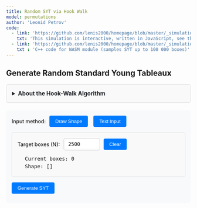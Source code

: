 ```yaml
---
title: Random SYT via Hook Walk
model: permutations
author: 'Leonid Petrov'
code:
  - link: 'https://github.com/lenis2000/homepage/blob/master/_simulations/permutations/2025-07-07-hookwalk-tableau.md'
    txt: 'This simulation is interactive, written in JavaScript, see the source code of this page at the link'
  - link: 'https://github.com/lenis2000/homepage/blob/master/_simulations/permutations/2025-07-07-hookwalk-tableau.cpp'
    txt : 'C++ code for WASM module (samples SYT up to 100 000 boxes)'
---
```


<script src="https://cdnjs.cloudflare.com/ajax/libs/d3/7.8.5/d3.min.js"></script>
<script src="{{site.url}}/js/2025-07-07-hookwalk-tableau.js"></script>

<style>
  .controls {
    margin: 20px 0;
    padding: 15px;
    background: var(--background-secondary, #f8f9fa);
    border-radius: 8px;
  }
  
  .input-group {
    display: flex;
    align-items: center;
    gap: 10px;
    margin-bottom: 10px;
  }
  
  .input-group label {
    font-weight: 500;
  }
  
  .input-group input {
    padding: 8px 12px;
    border: 1px solid var(--border-color, #ccc);
    border-radius: 4px;
    font-family: monospace;
  }
  
  .input-group button {
    padding: 8px 16px;
    background: var(--accent-color, #007bff);
    color: white;
    border: none;
    border-radius: 4px;
    cursor: pointer;
    font-weight: 500;
  }
  
  .input-group button:hover {
    background: var(--accent-hover, #0056b3);
  }
  
  .section {
    margin: 20px 0;
    min-height: 200px;
  }
  
  .tableau-cell {
    fill: white;
    stroke: #333;
    stroke-width: 1;
  }
  
  .tableau-cell.filled {
    fill: #e8f4ff;
  }
  
  .tableau-text {
    text-anchor: middle;
    dominant-baseline: middle;
    font-family: monospace;
    font-size: 14px;
    fill: #333;
  }
  
  .mode-toggle {
    padding: 8px 16px;
    border: 1px solid var(--border-color, #ccc);
    background: var(--background-primary, white);
    cursor: pointer;
    margin-right: 5px;
  }
  
  .mode-toggle.active {
    background: var(--accent-color, #007bff);
    color: white;
  }
  
  .input-section {
    margin: 15px 0;
    padding: 15px;
    border: 1px solid var(--border-color, #ddd);
    border-radius: 5px;
    background: var(--background-secondary, #f9f9f9);
  }
  
  .drawing-container {
    display: flex;
    gap: 20px;
    align-items: flex-start;
  }
  
  .drawing-info {
    min-width: 200px;
    font-family: monospace;
    font-size: 14px;
  }
  
  .drawing-info div {
    margin: 5px 0;
  }
  
  .grid-cell {
    fill: white;
    stroke: #ccc;
    stroke-width: 1;
    cursor: pointer;
  }
  
  .grid-cell.filled {
    fill: #e8f4ff;
  }
  
  .grid-cell:hover {
    fill: #d0e8ff;
  }
  
  .shape-toggle {
    padding: 6px 12px;
    border: 1px solid var(--border-color, #ccc);
    background: var(--background-primary, white);
    cursor: pointer;
    margin-right: 5px;
    font-size: 14px;
  }
  
  .shape-toggle.active {
    background: var(--accent-color, #007bff);
    color: white;
  }
  
  .shape-input-section {
    margin-top: 10px;
  }
  
  .info-text {
    font-size: 12px;
    color: var(--text-secondary, #666);
    font-style: italic;
    margin-left: 10px;
  }
</style>

<h2>Generate Random Standard Young Tableaux</h2>

<details id="algorithm-description-details" style="margin-bottom: 20px;">
    <summary style="cursor: pointer; padding: 15px; border: 1px solid var(--border-color, #ddd); border-radius: 5px; background-color: var(--bg-secondary, #f9f9f9); font-weight: bold; font-size: 1.1em; color: var(--text-primary, #212529);">
        About the Hook-Walk Algorithm
    </summary>
    <div style="padding: 15px; border: 1px solid var(--border-color, #ddd); border-top: none; border-radius: 0 0 5px 5px; background-color: var(--bg-secondary, #f9f9f9); color: var(--text-primary, #212529);">
        <p>The <strong>hook-walk algorithm</strong> (Greene-Nijenhuis-Wilf) generates uniformly random Standard Young Tableaux (SYT) of any given shape. This is a fundamental tool in algebraic combinatorics with applications to representation theory, symmetric functions, and random matrix theory.</p>
        
        <h4>How it works:</h4>
        <ol>
            <li>Start with an empty Young diagram of the given shape</li>
            <li>For each number k from N down to 1:
                <ul>
                    <li>Pick a random starting cell uniformly from all empty cells</li>
                    <li>Perform a random walk within the hook: move right or down with probabilities proportional to arm and leg lengths</li>
                    <li>Stop when reaching a corner cell (arm = leg = 0)</li>
                    <li>Place k at that corner and remove it from the diagram</li>
                </ul>
            </li>
        </ol>
        
        <h4>Properties:</h4>
        <ul>
            <li><strong>Uniform sampling:</strong> Each SYT of the given shape has equal probability</li>
            <li><strong>Efficient:</strong> O(N√N) time complexity for N boxes</li>
            <li><strong>Scalable:</strong> Handles shapes up to 100,000 boxes using WASM</li>
        </ul>
        
        <h4>Shape input methods:</h4>
        <ul>
            <li><strong>Draw Shape:</strong> Click cells on the interactive grid to draw Young diagrams by hand</li>
            <li><strong>Manual notation:</strong> Enter row lengths like <code>5,5,5</code> or <code>100^50</code></li>
            <li><strong>Plancherel measure:</strong> Sample random partitions by discretizing the Vershik-Kerov limit shape Ω(x) = (2/π)[x√(1-x²) + arcsin(x)]</li>
        </ul>
        
        <h4>Visualization:</h4>
        <ul>
            <li><strong>Small tableaux (≤200 boxes):</strong> Individual numbers displayed in cells</li>
            <li><strong>Large tableaux (>200 boxes):</strong> Heat map showing value distribution by deciles</li>
        </ul>
    </div>
</details>

<div class="controls">
  <div class="input-group">
    <label>Input method:</label>
    <button id="toggle-draw-mode" class="mode-toggle active">Draw Shape</button>
    <button id="toggle-text-mode" class="mode-toggle">Text Input</button>
  </div>
  
  <!-- Drawing interface -->
  <div id="draw-interface" class="input-section">
    <div class="input-group">
      <label for="target-boxes">Target boxes (N):</label>
      <input type="number" id="target-boxes" value="2500" min="1" max="100000">
      <button id="clear-drawing">Clear</button>
    </div>
    <div class="drawing-container">
      <div id="shape-canvas"></div>
      <div class="drawing-info">
        <div>Current boxes: <span id="current-boxes">0</span></div>
        <div>Shape: <span id="current-shape-text">[]</span></div>
      </div>
    </div>
  </div>
  
  <!-- Text interface -->
  <div id="text-interface" class="input-section" style="display: none;">
    <div class="input-group">
      <label>Shape type:</label>
      <button id="toggle-manual-shape" class="shape-toggle active">Manual</button>
      <button id="toggle-plancherel-shape" class="shape-toggle">Plancherel</button>
    </div>
    
    <div id="manual-shape-input" class="shape-input-section">
      <div class="input-group">
        <label for="shape-input">Shape (rows):</label>
        <input type="text" id="shape-input" value="50^50">
      </div>
    </div>
    
    <div id="plancherel-shape-input" class="shape-input-section" style="display: none;">
      <div class="input-group">
        <label for="plancherel-n">Number of boxes (N):</label>
        <input type="number" id="plancherel-n" value="100" min="1" max="10000">
        <span class="info-text">Samples random partition with Plancherel measure</span>
      </div>
    </div>
  </div>
  
  <div class="input-group">
    <button id="generate-tableau">Generate SYT</button>
    <span id="hook-wasm-indicator" style="margin-left:10px;color:var(--text-secondary,#666);"></span>
  </div>
</div>

<div id="hook-tableau-container" class="section"></div>

<script>
// Rename the module to avoid conflicts with RSK
if (typeof Module !== 'undefined') {
  window.HookModule = Module;
}

class HookWalkVis {
  constructor() {
    this.shape = Array(50).fill(50);
    this.N     = 2500;
    this.tableau = [];
    this.wasm   = null;
    this.drawMode = true;
    this.drawnShape = [];
    this.gridSize = 20;
    this.cellSize = 20;
    this.usePlancherel = false;
    this.plancherelData = null;
    this.initWASM();
    this.setupEvents();
    this.setupCollapsibleDetails();
    this.initDrawingCanvas();
    this.loadPlancherelData();
    this.updateDrawingFromTarget(); // Create initial square shape
  }

  async initWASM(){
    if (typeof HookModule !== 'undefined'){
      await HookModule.ready;
      this.wasm = HookModule;
      document.getElementById('hook-wasm-indicator').textContent = '(WASM ready for N>500)';
      document.getElementById('hook-wasm-indicator').style.color = 'var(--accent-color,#28a745)';
    } else {
      document.getElementById('hook-wasm-indicator').textContent='(JavaScript mode)';
    }
  }

  setupEvents(){
    document.getElementById('generate-tableau').addEventListener('click',()=>this.generate());
    document.getElementById('toggle-draw-mode').addEventListener('click',()=>this.setDrawMode(true));
    document.getElementById('toggle-text-mode').addEventListener('click',()=>this.setDrawMode(false));
    document.getElementById('clear-drawing').addEventListener('click',()=>this.clearDrawing());
    document.getElementById('target-boxes').addEventListener('input',()=>this.updateDrawingFromTarget());
    document.getElementById('toggle-manual-shape').addEventListener('click',()=>this.setShapeMode(false));
    document.getElementById('toggle-plancherel-shape').addEventListener('click',()=>this.setShapeMode(true));
  }

  setupCollapsibleDetails() {
    // Keep details element collapsed by default
    const details = document.getElementById('algorithm-description-details');
    if (details) {
      details.open = false;
    }
  }

  setDrawMode(isDraw) {
    this.drawMode = isDraw;
    document.getElementById('toggle-draw-mode').classList.toggle('active', isDraw);
    document.getElementById('toggle-text-mode').classList.toggle('active', !isDraw);
    document.getElementById('draw-interface').style.display = isDraw ? 'block' : 'none';
    document.getElementById('text-interface').style.display = isDraw ? 'none' : 'block';
  }

  setShapeMode(isPlancherel) {
    this.usePlancherel = isPlancherel;
    document.getElementById('toggle-manual-shape').classList.toggle('active', !isPlancherel);
    document.getElementById('toggle-plancherel-shape').classList.toggle('active', isPlancherel);
    document.getElementById('manual-shape-input').style.display = isPlancherel ? 'none' : 'block';
    document.getElementById('plancherel-shape-input').style.display = isPlancherel ? 'block' : 'none';
  }

  initDrawingCanvas() {
    const container = document.getElementById('shape-canvas');
    const svg = d3.select(container).append('svg')
      .attr('width', this.gridSize * this.cellSize)
      .attr('height', this.gridSize * this.cellSize);
    
    this.drawingGrid = [];
    for(let r=0; r<this.gridSize; r++) {
      this.drawingGrid[r] = [];
      for(let c=0; c<this.gridSize; c++) {
        this.drawingGrid[r][c] = false;
        svg.append('rect')
          .attr('x', c * this.cellSize)
          .attr('y', r * this.cellSize)
          .attr('width', this.cellSize)
          .attr('height', this.cellSize)
          .attr('class', 'grid-cell')
          .attr('data-row', r)
          .attr('data-col', c)
          .on('click', (event) => this.toggleCell(r, c));
      }
    }
    this.updateDrawingInfo();
  }

  toggleCell(r, c) {
    this.drawingGrid[r][c] = !this.drawingGrid[r][c];
    this.updateDrawingVisual();
    this.updateDrawingInfo();
  }

  updateDrawingVisual() {
    const svg = d3.select('#shape-canvas svg');
    for(let r=0; r<this.gridSize; r++) {
      for(let c=0; c<this.gridSize; c++) {
        svg.select(`rect[data-row="${r}"][data-col="${c}"]`)
          .attr('class', this.drawingGrid[r][c] ? 'grid-cell filled' : 'grid-cell');
      }
    }
  }

  clearDrawing() {
    for(let r=0; r<this.gridSize; r++) {
      for(let c=0; c<this.gridSize; c++) {
        this.drawingGrid[r][c] = false;
      }
    }
    this.updateDrawingVisual();
    this.updateDrawingInfo();
  }

  updateDrawingFromTarget() {
    // Create a roughly square shape with target number of boxes
    const target = parseInt(document.getElementById('target-boxes').value) || 100;
    const side = Math.floor(Math.sqrt(target));
    this.clearDrawing();
    
    for(let r=0; r<Math.min(side, this.gridSize); r++) {
      for(let c=0; c<Math.min(side, this.gridSize); c++) {
        this.drawingGrid[r][c] = true;
      }
    }
    this.updateDrawingVisual();
    this.updateDrawingInfo();
  }

  updateDrawingInfo() {
    this.drawnShape = this.getShapeFromDrawing();
    const boxes = this.drawnShape.reduce((a,b)=>a+b,0);
    document.getElementById('current-boxes').textContent = boxes;
    document.getElementById('current-shape-text').textContent = 
      this.drawnShape.length ? `[${this.drawnShape.join(',')}]` : '[]';
  }

  getShapeFromDrawing() {
    const shape = [];
    for(let r=0; r<this.gridSize; r++) {
      let rowLen = 0;
      for(let c=0; c<this.gridSize; c++) {
        if(this.drawingGrid[r][c]) rowLen = c + 1;
      }
      if(rowLen > 0) shape.push(rowLen);
      else if(shape.length > 0) break; // Stop at first empty row after filled rows
    }
    return shape;
  }

  parseShape(){
    let arr;
    
    if(this.drawMode) {
      // Use drawn shape
      arr = this.getShapeFromDrawing();
      if(!arr.length){ 
        alert('Please draw a shape first'); 
        return null; 
      }
    } else if(this.usePlancherel) {
      // Generate Plancherel random partition
      const n = parseInt(document.getElementById('plancherel-n').value) || 100;
      arr = this.samplePlancherelPartition(n);
      if(!arr.length){ 
        alert('Failed to generate Plancherel partition'); 
        return null; 
      }
    } else {
      // Use manual text input
      const txt = document.getElementById('shape-input').value;
      const parts = txt.split(',').map(x=>x.trim());
      arr = [];
      
      for(const part of parts){
        if(part.includes('^')){
          // Handle exponential notation like "100^50"
          const [len, count] = part.split('^').map(x=>parseInt(x.trim()));
          if(isNaN(len) || isNaN(count) || len<=0 || count<=0){
            alert('Bad shape format: ' + part); 
            return null;
          }
          for(let i=0; i<count; i++) arr.push(len);
        } else {
          // Handle single number
          const len = parseInt(part);
          if(isNaN(len) || len<=0){
            alert('Bad shape format: ' + part); 
            return null;
          }
          arr.push(len);
        }
      }
      
      if(!arr.length){ alert('Bad shape'); return null; }
    }
    
    this.shape = arr;
    this.N = arr.reduce((a,b)=>a+b,0);
    return arr;
  }

  async loadPlancherelData() {
    try {
      const response = await fetch('{{site.url}}/js/2025-05-04-dim-lambda-partitionData.json');
      this.plancherelData = await response.json();
      console.log('Loaded Plancherel partition data for sizes up to', Math.max(...Object.keys(this.plancherelData).map(Number)));
    } catch (error) {
      console.log('Could not load Plancherel data, using fallback algorithm');
    }
  }

  samplePlancherelPartition(n) {
    // Use precomputed data if available, otherwise fallback to approximation
    if (this.plancherelData && this.plancherelData[n]) {
      // Direct lookup - the data has one partition per size
      const partitionData = this.plancherelData[n];
      return [...partitionData.partition]; // Copy to avoid mutation
    }
    
    // For large n > 5000, use block scaling
    if (this.plancherelData && n > 5000) {
      // Find k such that n/k² ≤ 5000, so k² ≥ n/5000
      const minK2 = n / 5000;
      const k = Math.ceil(Math.sqrt(minK2));
      const targetSize = Math.floor(n / (k * k));
      
      if (this.plancherelData[targetSize]) {
        const partitionData = this.plancherelData[targetSize];
        return this.blockScalePartition(partitionData.partition, k);
      }
      
      // If exact targetSize not available, find closest
      const sizes = Object.keys(this.plancherelData).map(Number).sort((a,b) => a - b);
      const closestSize = sizes.reduce((prev, curr) => 
        Math.abs(curr - targetSize) < Math.abs(prev - targetSize) ? curr : prev
      );
      
      if (closestSize && this.plancherelData[closestSize]) {
        const partitionData = this.plancherelData[closestSize];
        const blockScaled = this.blockScalePartition(partitionData.partition, k);
        
        // Fine-tune to get exactly n boxes
        return this.adjustPartitionSize(blockScaled, n);
      }
    }
    
    // Fallback: find closest size in data and scale
    if (this.plancherelData) {
      const sizes = Object.keys(this.plancherelData).map(Number).sort((a,b) => a - b);
      const closestSize = sizes.reduce((prev, curr) => 
        Math.abs(curr - n) < Math.abs(prev - n) ? curr : prev
      );
      
      if (closestSize && this.plancherelData[closestSize]) {
        const partitionData = this.plancherelData[closestSize];
        // Scale the partition to target size n
        return this.scalePartition(partitionData.partition, n);
      }
    }
    
    // Ultimate fallback: simple approximation
    return this.fallbackPlancherelPartition(n);
  }

  blockScalePartition(partition, k) {
    // Replace each cell with a k×k block
    // Each row of length L becomes k rows of length L*k
    const scaledPartition = [];
    
    for (let i = 0; i < partition.length; i++) {
      const rowLength = partition[i];
      const scaledRowLength = rowLength * k;
      
      // Add k copies of this scaled row
      for (let j = 0; j < k; j++) {
        scaledPartition.push(scaledRowLength);
      }
    }
    
    return scaledPartition;
  }

  adjustPartitionSize(partition, targetN) {
    const currentN = partition.reduce((a,b) => a + b, 0);
    if (currentN === targetN) return partition;
    
    // Make a copy to avoid mutating input
    const adjusted = [...partition];
    
    if (currentN < targetN) {
      // Add boxes by extending rows (prefer longer rows)
      let diff = targetN - currentN;
      let i = 0;
      while (diff > 0 && i < adjusted.length) {
        adjusted[i]++;
        diff--;
        i = (i + 1) % adjusted.length;
      }
    } else if (currentN > targetN) {
      // Remove boxes by shortening rows (prefer shorter rows)
      let diff = currentN - targetN;
      for (let i = adjusted.length - 1; i >= 0 && diff > 0; i--) {
        if (adjusted[i] > 1) {
          adjusted[i]--;
          diff--;
        }
      }
    }
    
    // Ensure monotonicity
    adjusted.sort((a,b) => b - a);
    for (let i = 1; i < adjusted.length; i++) {
      if (adjusted[i] > adjusted[i-1]) adjusted[i] = adjusted[i-1];
    }
    
    return adjusted.filter(x => x > 0);
  }

  scalePartition(partition, targetN) {
    const currentN = partition.reduce((a,b) => a + b, 0);
    if (currentN === targetN) return [...partition];
    
    const scale = targetN / currentN;
    let scaled = partition.map(x => Math.max(1, Math.round(x * scale)));
    
    // Adjust to exact target
    let sum = scaled.reduce((a,b) => a + b, 0);
    let i = 0;
    while (sum < targetN && i < scaled.length) {
      scaled[i]++;
      sum++;
      i = (i + 1) % scaled.length;
    }
    while (sum > targetN && i < scaled.length) {
      if (scaled[i] > 1) {
        scaled[i]--;
        sum--;
      }
      i++;
    }
    
    // Ensure monotonicity
    scaled.sort((a,b) => b - a);
    for (let i = 1; i < scaled.length; i++) {
      if (scaled[i] > scaled[i-1]) scaled[i] = scaled[i-1];
    }
    
    return scaled.filter(x => x > 0);
  }

  fallbackPlancherelPartition(n) {
    // Simple approximation: roughly square with some randomness
    const side = Math.floor(Math.sqrt(n));
    const partition = [];
    
    for (let i = 0; i < side + 5; i++) {
      const baseLength = side - Math.floor(i/2);
      const noise = Math.floor(this.gaussianRandom() * Math.sqrt(side));
      const length = Math.max(1, baseLength + noise);
      
      if (length > 0) partition.push(length);
    }
    
    return this.scalePartition(partition, n);
  }

  gaussianRandom() {
    // Box-Muller transform for standard normal
    if(this.spare !== undefined) {
      const tmp = this.spare;
      delete this.spare;
      return tmp;
    }
    const u = Math.random(), v = Math.random();
    const mag = Math.sqrt(-2 * Math.log(u));
    this.spare = mag * Math.cos(2 * Math.PI * v);
    return mag * Math.sin(2 * Math.PI * v);
  }

  async generate(){
    if(!this.parseShape()) return;

    if(this.wasm && this.N>500){
      // use WASM
      const sample = this.wasm.cwrap('sampleHookWalk','string',['string']);
      const getShape = this.wasm.cwrap('getTableauShape','string',[]);
      const getEntry = this.wasm.cwrap('getTableauEntry','number',['number','number']);
      const status = sample(this.shape.join(','));
      if(status!=='OK'){ alert('WASM failed'); return;}
      // rebuild tableau from wasm
      this.tableau = this.shape.map(r=>Array(r).fill(0));
      for(let r=0;r<this.shape.length;r++){
        for(let c=0;c<this.shape[r];c++){
          this.tableau[r][c]=getEntry(r,c);
        }
      }
    } else {
      // fallback JS hook-walk
      this.tableau = this.sampleHookWalkJS();
    }

    this.draw();
  }

  /* ---------- NEW: uniform GNW hook-walk (N ≤ 500) ---------- */
  sampleHookWalkJS () {
    const rowLen = [...this.shape];                       // active row lengths
    const tableau = rowLen.map(r => Array(r).fill(0));

    /* active cell list, kept in row-major order                         */
    let cells = [];
    for (let r = 0; r < rowLen.length; ++r)
      for (let c = 0; c < rowLen[r]; ++c) cells.push([r, c]);

    for (let k = this.N; k >= 1; --k) {

      /* --- 1. start square = uniform among *all* empty squares ------- */
      const start = Math.floor(Math.random() * cells.length);
      let [r, c] = cells[start];

      /* --- 2. hook walk until (r,c) is a corner ---------------------- */
      while (true) {
        const arm = rowLen[r] - c - 1;                        // squares to the right
        let leg = 0;                                          // squares below
        for (let rr = r + 1; rr < rowLen.length && c < rowLen[rr]; ++rr) leg++;

        if (arm === 0 && leg === 0) break;                    // now a corner

        /* choose a *different* square in the hook uniformly at random  */
        const step = 1 + Math.floor(Math.random() * (arm + leg));
        if (step <= arm)            c += step;                // move right
        else                        r += (step - arm);        // move down
      }

      /* --- 3. fill the corner and shrink the active diagram --------- */
      tableau[r][c] = k;
      rowLen[r]--;                                            // corner removed

      /* fast in-place filter of the active-cell array                  */
      const newCells = [];
      for (const [rr, cc] of cells) {
        if (rr === r && cc === c) continue;                   // removed cell
        if (cc >= rowLen[rr])       continue;                 // past new row end
        newCells.push([rr, cc]);
      }
      cells = newCells;
    }
    return tableau;
  }

  /* ----------- drawing -------------- */
  draw(){
    const cont = document.getElementById('hook-tableau-container');
    cont.innerHTML='';
    if(this.N<=200){ this.drawSmall(cont); }
    else            { this.drawLarge(cont); }
  }

  drawSmall(cont){
    const containerWidth = cont.offsetWidth || 800;
    const containerHeight = window.innerHeight * 0.8; // 80% of viewport height
    const rows=this.tableau.length;
    const cols=Math.max(...this.shape);
    const pad=10;
    
    // Calculate cell size based on both width and height constraints
    const cellSizeByWidth = (containerWidth - 2*pad) / cols;
    const cellSizeByHeight = (containerHeight - 2*pad) / rows;
    const cellSize = Math.min(40, cellSizeByWidth, cellSizeByHeight);
    
    const width = cols * cellSize + 2*pad;
    const height = rows * cellSize + 2*pad;
    
    const svg=d3.select(cont).append('svg')
      .attr('width', '100%')
      .attr('height', height)
      .attr('viewBox', `0 0 ${width} ${height}`)
      .style('max-height', containerHeight + 'px');
    const g=svg.append('g').attr('transform',`translate(${pad},${pad})`);
    
    this.tableau.forEach((row,r)=>{
      row.forEach((val,c)=>{
        g.append('rect').attr('x',c*cellSize).attr('y',r*cellSize)
          .attr('width',cellSize).attr('height',cellSize)
          .attr('class','tableau-cell filled');
        g.append('text').attr('x',c*cellSize+cellSize/2).attr('y',r*cellSize+cellSize/2)
          .attr('class','tableau-text')
          .style('font-size', Math.min(14, cellSize*0.6) + 'px')
          .text(val);
      });
    });
  }

  drawLarge(cont){
    const containerWidth = cont.offsetWidth || 800;
    const containerHeight = window.innerHeight * 0.8; // 80% of viewport height
    const rows=this.shape.length;
    const cols=Math.max(...this.shape);
    const pad=10;
    
    // Calculate cell size based on both width and height constraints
    const cellSizeByWidth = (containerWidth - 2*pad) / cols;
    const cellSizeByHeight = (containerHeight - 2*pad) / rows;
    const cellSize = Math.max(1, Math.min(cellSizeByWidth, cellSizeByHeight));
    
    const width = cols * cellSize + 2*pad;
    const height = rows * cellSize + 2*pad;
    
    const svg=d3.select(cont).append('svg')
      .attr('width', '100%')
      .attr('height', height)
      .attr('viewBox', `0 0 ${width} ${height}`)
      .style('max-height', containerHeight + 'px');
    const g=svg.append('g').attr('transform',`translate(${pad},${pad})`);
    
    const thresholds=[];
    for(let i=1;i<10;i++) thresholds.push(i*this.N/10);
    const palette=['#e3f2fd','#bbdefb','#90caf9','#64b5f6','#42a5f5',
                   '#2196f3','#1e88e5','#1976d2','#1565c0','#0d47a1']; // light→dark
    this.tableau.forEach((row,r)=>{
      row.forEach((val,c)=>{
        let idx=thresholds.findIndex(t=>val<=t)+1; // 1..10
        g.append('rect').attr('x',c*cellSize).attr('y',r*cellSize)
          .attr('width',cellSize).attr('height',cellSize)
          .attr('fill',palette[idx-1]).attr('stroke-width',0);
      });
    });
  }
}

const hookVis=new HookWalkVis();
</script>

